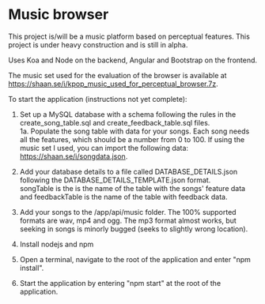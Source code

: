 # Music browser

This project is/will be a music platform based on perceptual features. This project is under heavy construction and is still in alpha.

Uses Koa and Node on the backend, Angular and Bootstrap on the frontend.

The music set used for the evaluation of the browser is available at https://shaan.se/i/kpop_music_used_for_perceptual_browser.7z.

To start the application (instructions not yet complete):

1. Set up a MySQL database with a schema following the rules in the create_song_table.sql and create_feedback_table.sql files.    
1a. Populate the song table with data for your songs. Each song needs all the features, which should be a number from 0 to 100. 
   If using the music set I used, you can import the following data: https://shaan.se/i/songdata.json.

2. Add your database details to a file called DATABASE_DETAILS.json following the DATABASE_DETAILS_TEMPLATE.json format.    
   songTable is the is the name of the table with the songs' feature data and feedbackTable is the name of the table with feedback data.

3. Add your songs to the /app/api/music folder. The 100% supported formats are wav, mp4 and ogg. The mp3 format almost works, but seeking in songs is minorly bugged (seeks to slightly wrong location).

4. Install nodejs and npm

5. Open a terminal, navigate to the root of the application and enter "npm install".

6. Start the application by entering "npm start" at the root of the application.
